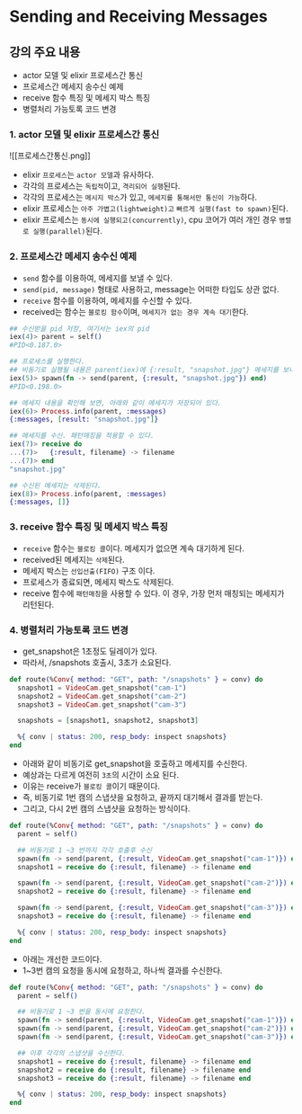 # Sending and Receiving Messages

## 강의 주요 내용

* actor 모델 및 elixir 프로세스간 통신
* 프로세스간 메세지 송수신 예제
* receive 함수 특징 및 메세지 박스 특징
* 병렬처리 가능토록 코드 변경

### 1. actor 모델 및 elixir 프로세스간 통신

![[프로세스간통신.png]]

* elixir `프로세스`는 `actor 모델`과 유사하다.
* 각각의 프로세스는 `독립적`이고, `격리되어 실행`된다.
* 각각의 프로세스는 `메시지 박스`가 있고, `메세지를 통해서만 통신이 가능`하다.
* elixir 프로세스는 `아주 가볍고(lightweight)고` `빠르게 실행(fast to spawn)`된다.
* elixir 프로세스는 `동시에 실행되고(concurrently)`, cpu 코어가 여러 개인 경우 `병렬로 실행(parallel)`된다.

### 2. 프로세스간 메세지 송수신 예제

* `send` 함수를 이용하여, 메세지를 보낼 수 있다.
* `send(pid, message)` 형태로 사용하고, message는 어떠한 타입도 상관 없다.
* `receive` 함수를 이용하여, 메세지를 수신할 수 있다.
* received는 함수는 `블로킹 함수`이며, `메세지가 없는 경우 계속 대기`한다.

```elixir
## 수신받을 pid 저장, 여기서는 iex의 pid
iex(4)> parent = self()
#PID<0.187.0>

## 프로세스를 실행한다. 
## 비동기로 실행될 내용은 parent(iex)에 {:result, "snapshot.jpg"} 메세지를 보내는것이다.
iex(5)> spawn(fn -> send(parent, {:result, "snapshot.jpg"}) end)
#PID<0.198.0>

## 메세지 내용을 확인해 보면, 아래와 같이 메세지가 저장되어 있다.
iex(6)> Process.info(parent, :messages)
{:messages, [result: "snapshot.jpg"]}

## 메세지를 수신. 패턴매칭을 적용할 수 있다.
iex(7)> receive do
...(7)>   {:result, filename} -> filename
...(7)> end
"snapshot.jpg"

## 수신된 메세지는 삭제된다.
iex(8)> Process.info(parent, :messages)
{:messages, []}
```


### 3. receive 함수 특징 및 메세지 박스 특징

* `receive` 함수는 `블로킹 콜`이다. 메세지가 없으면 계속 대기하게 된다.
* received된 메세지는 `삭제`된다.
* 메세지 박스는 `선입선출(FIFO)` 구조 이다.
* 프로세스가 종료되면, 메세지 박스도 삭제된다.
* receive 함수에 `패턴매칭`을 사용할 수 있다. 이 경우, 가장 먼저 매칭되는 메세지가 리턴된다.


### 4. 병렬처리 가능토록 코드 변경

* get_snapshot은 1초정도 딜레이가 있다.
* 따라서, /snapshots 호출시, 3초가 소요된다.
```elixir
def route(%Conv{ method: "GET", path: "/snapshots" } = conv) do
  snapshot1 = VideoCam.get_snapshot("cam-1")
  snapshot2 = VideoCam.get_snapshot("cam-2")
  snapshot3 = VideoCam.get_snapshot("cam-3")

  snapshots = [snapshot1, snapshot2, snapshot3]

  %{ conv | status: 200, resp_body: inspect snapshots}
end
```

* 아래와 같이 비동기로 get_snapshot을 호출하고 메세지를 수신한다.
* 예상과는 다르게 여전히 `3초`의 시간이 소요 된다.
* 이유는 receive가 `블로킹 콜`이기 때문이다.
* 즉, 비동기로 1번 캠의 스냅샷을 요청하고, 끝까지 대기해서 결과를 받는다.
* 그리고, 다시 2번 캠의 스냅샷을 요청하는 방식이다.
```elixir
def route(%Conv{ method: "GET", path: "/snapshots" } = conv) do
  parent = self()

  ## 비동기로 1 ~3 번까지 각각 호출후 수신
  spawn(fn -> send(parent, {:result, VideoCam.get_snapshot("cam-1")}) end)
  snapshot1 = receive do {:result, filename} -> filename end

  spawn(fn -> send(parent, {:result, VideoCam.get_snapshot("cam-2")}) end)
  snapshot2 = receive do {:result, filename} -> filename end

  spawn(fn -> send(parent, {:result, VideoCam.get_snapshot("cam-3")}) end)
  snapshot3 = receive do {:result, filename} -> filename end

  %{ conv | status: 200, resp_body: inspect snapshots}
end
```

* 아래는 개선한 코드이다.
* 1~3번 캠의 요청을 동시에 요청하고, 하나씩 결과를 수신한다.
```elixir
def route(%Conv{ method: "GET", path: "/snapshots" } = conv) do
  parent = self()

  ## 비동기로 1 ~3 번을 동시에 요청한다.
  spawn(fn -> send(parent, {:result, VideoCam.get_snapshot("cam-1")}) end)
  spawn(fn -> send(parent, {:result, VideoCam.get_snapshot("cam-2")}) end)
  spawn(fn -> send(parent, {:result, VideoCam.get_snapshot("cam-3")}) end)

  ## 이후 각각의 스냅샷을 수신한다.
  snapshot1 = receive do {:result, filename} -> filename end
  snapshot2 = receive do {:result, filename} -> filename end  
  snapshot3 = receive do {:result, filename} -> filename end

  %{ conv | status: 200, resp_body: inspect snapshots}
end
```